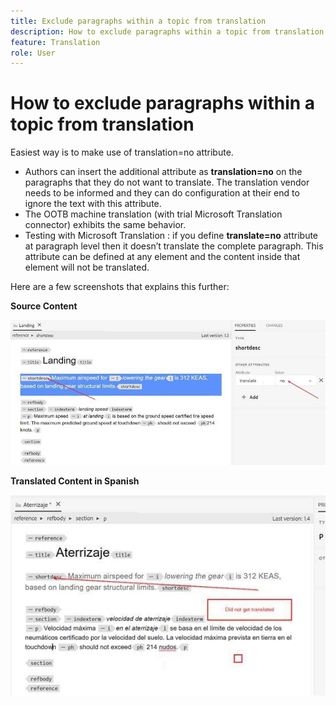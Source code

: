 ```yaml
---
title: Exclude paragraphs within a topic from translation
description: How to exclude paragraphs within a topic from translation
feature: Translation
role: User
---
```

# How to exclude paragraphs within a topic from translation

Easiest way is to make use of translation=no attribute.

+ Authors can insert the additional attribute as **translation=no** on the paragraphs that they do not want to translate. The translation vendor needs to be informed and they can do configuration at their end to ignore the text with this attribute.
+ The OOTB machine translation (with trial Microsoft Translation connector) exhibits the same behavior.
+ Testing with Microsoft Translation : if you define **translate=no** attribute at paragraph level then it doesn’t translate the complete paragraph. This attribute can be defined at any element and the content inside that element will not be translated.


Here are a few screenshots that explains this further: 

**Source Content**

![Source Content](assets/source-content.jpg)

**Translated Content in Spanish**

![Translated Content in Spanish](assets/trans-content.jpg)
